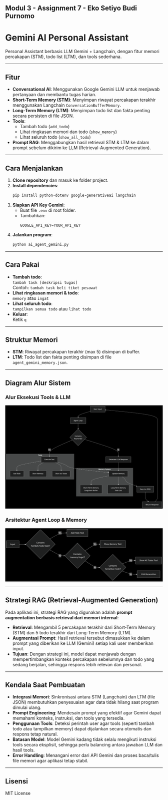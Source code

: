 ## Modul 3 - Assignment 7 - Eko Setiyo Budi Purnomo
# Gemini AI Personal Assistant

Personal Assistant berbasis LLM Gemini + Langchain, dengan fitur memori percakapan (STM), todo list (LTM), dan tools sederhana.

---

## Fitur

- **Conversational AI**: Menggunakan Google Gemini LLM untuk menjawab pertanyaan dan membantu tugas harian.
- **Short-Term Memory (STM)**: Menyimpan riwayat percakapan terakhir menggunakan Langchain `ConversationBufferMemory`.
- **Long-Term Memory (LTM)**: Menyimpan todo list dan fakta penting secara persisten di file JSON.
- **Tools**:
  - Tambah todo (`add_todo`)
  - Lihat ringkasan memori dan todo (`show_memory`)
  - Lihat seluruh todo (`show_all_todo`)
- **Prompt RAG**: Menggabungkan hasil retrieval STM & LTM ke dalam prompt sebelum dikirim ke LLM (Retrieval-Augmented Generation).

---

## Cara Menjalankan

1. **Clone repository** dan masuk ke folder project.
2. **Install dependencies**:
    ```bash
    pip install python-dotenv google-generativeai langchain
    ```
3. **Siapkan API Key Gemini**:
    - Buat file `.env` di root folder.
    - Tambahkan:
      ```
      GOOGLE_API_KEY=YOUR_API_KEY
      ```
4. **Jalankan program**:
    ```bash
    python ai_agent_gemini.py
    ```

---

## Cara Pakai

- **Tambah todo**:  
  `tambah task [deskripsi tugas]`  
  Contoh: `tambah task beli tiket pesawat`
- **Lihat ringkasan memori & todo**:  
  `memory` atau `ingat`
- **Lihat seluruh todo**:  
  `tampilkan semua todo` atau `lihat todo`
- **Keluar**:  
  Ketik `q`

---

## Struktur Memori

- **STM**: Riwayat percakapan terakhir (max 5) disimpan di buffer.
- **LTM**: Todo list dan fakta penting disimpan di file `agent_gemini_memory.json`.

---

## Diagram Alur Sistem

### Alur Eksekusi Tools & LLM
![Flowchart Tools](architectur.png)

### Arsitektur Agent Loop & Memory
![Flowchart Agent Loop](flow_input.png)

---

## Strategi RAG (Retrieval-Augmented Generation)

Pada aplikasi ini, strategi RAG yang digunakan adalah **prompt augmentation berbasis retrieval dari memori internal**:
- **Retrieval**: Mengambil 5 percakapan terakhir dari Short-Term Memory (STM) dan 5 todo terakhir dari Long-Term Memory (LTM).
- **Augmentasi Prompt**: Hasil retrieval tersebut dimasukkan ke dalam prompt yang diberikan ke LLM (Gemini) setiap kali user memberikan input.
- **Tujuan**: Dengan strategi ini, model dapat menjawab dengan mempertimbangkan konteks percakapan sebelumnya dan todo yang sedang berjalan, sehingga respons lebih relevan dan personal.

---

## Kendala Saat Pembuatan

- **Integrasi Memori**: Sinkronisasi antara STM (Langchain) dan LTM (file JSON) membutuhkan penyesuaian agar data tidak hilang saat program dimulai ulang.
- **Prompt Engineering**: Mendesain prompt yang efektif agar Gemini dapat memahami konteks, instruksi, dan tools yang tersedia.
- **Penggunaan Tools**: Deteksi perintah user agar tools (seperti tambah todo atau tampilkan memory) dapat dijalankan secara otomatis dan respons tetap natural.
- **Batasan Model**: Model Gemini kadang tidak selalu mengikuti instruksi tools secara eksplisit, sehingga perlu balancing antara jawaban LLM dan hasil tools.
- **Error Handling**: Menangani error dari API Gemini dan proses baca/tulis file memori agar aplikasi tetap stabil.


---

## Lisensi

MIT License